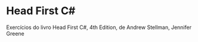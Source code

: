 # Head First C#

Exercícios do livro Head First C#, 4th Edition, de Andrew Stellman, Jennifer Greene
